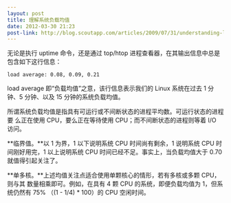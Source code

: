 ```yaml
---
layout: post
title: 理解系统负载均值
date: 2012-03-30 21:23
post-link: http://blog.scoutapp.com/articles/2009/07/31/understanding-load-averages
---
```


无论是执行 uptime 命令，还是通过 top/htop
进程查看器，在其输出信息中总是包含如下这行信息：

    load average: 0.08, 0.09, 0.21

load average 即“负载均值”之意，该行信息表示我们的 Linux 系统在过去 1 分钟、5
分钟、以及 15 分钟的系统负载均值。

所谓系统负载均值是指具有可运行或不间断状态的进程平均数。可运行状态的进程要
么正在使用 CPU，要么正在等待使用 CPU；而不间断状态的进程则等着 I/O 访问。

**临界值。**以 1 为界，1 以下说明系统 CPU 时间尚有剩余，1 说明系统 CPU
时间刚好用完，1 以上说明系统 CPU 时间已经不足。事实上，当负载均值大于 0.70
就值得引起关注了。

**单多核。**上述均值关注点适合使用单颗核心的情形，若有多核或多颗 CPU，则与其
数量相乘即可。例如，在具有 4 颗 CPU 的系统，即便负载均值为 1，但系统仍然有 75%
（(1 - 1/4) * 100）的 CPU 空闲时间。
